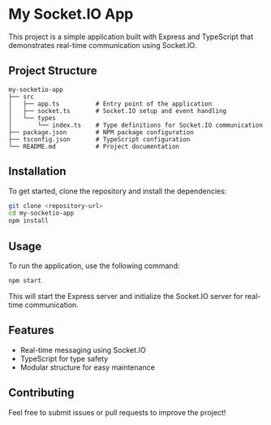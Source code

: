 # My Socket.IO App

This project is a simple application built with Express and TypeScript that demonstrates real-time communication using Socket.IO.

## Project Structure

```
my-socketio-app
├── src
│   ├── app.ts          # Entry point of the application
│   ├── socket.ts       # Socket.IO setup and event handling
│   └── types
│       └── index.ts    # Type definitions for Socket.IO communication
├── package.json        # NPM package configuration
├── tsconfig.json       # TypeScript configuration
└── README.md           # Project documentation
```

## Installation

To get started, clone the repository and install the dependencies:

```bash
git clone <repository-url>
cd my-socketio-app
npm install
```

## Usage

To run the application, use the following command:

```bash
npm start
```

This will start the Express server and initialize the Socket.IO server for real-time communication.

## Features

- Real-time messaging using Socket.IO
- TypeScript for type safety
- Modular structure for easy maintenance

## Contributing

Feel free to submit issues or pull requests to improve the project!